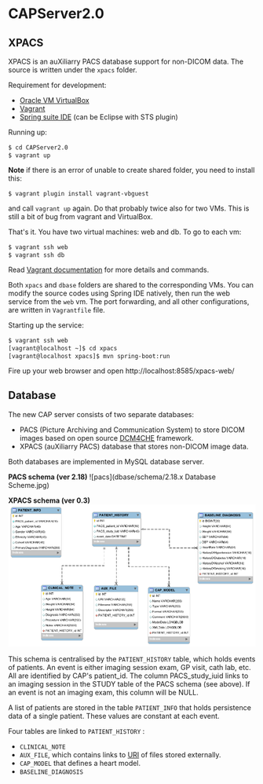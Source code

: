 # CAPServer2.0

## XPACS

XPACS is an auXiliarry PACS database support for non-DICOM data. The source is written under the `xpacs` folder.

Requirement for development:
* [Oracle VM VirtualBox](https://www.virtualbox.org/)
* [Vagrant](https://www.vagrantup.com/)
* [Spring suite IDE](http://spring.io/) (can be Eclipse with STS plugin)

Running up:
```
$ cd CAPServer2.0
$ vagrant up
```

**Note** if there is an error of unable to create shared folder, you need to install this:
```
$ vagrant plugin install vagrant-vbguest
```
and call `vagrant up` again. Do that probably twice also for two VMs. This is still a bit of bug from vagrant and VirtualBox.

That's it. You have two virtual machines: web and db.
To go to each vm:
```
$ vagrant ssh web
$ vagrant ssh db
```

Read [Vagrant documentation](https://www.vagrantup.com/docs/) for more details and commands.

Both `xpacs` and `dbase` folders are shared to the corresponding VMs. You can modify the source codes using Spring IDE natively, then run the web service from the `web` vm. The port forwarding, and all other configurations, are written in `Vagrantfile` file.

Starting up the service:
```
$ vagrant ssh web
[vagrant@localhost ~]$ cd xpacs
[vagrant@localhost xpacs]$ mvn spring-boot:run
```

Fire up your web browser and open http://localhost:8585/xpacs-web/

## Database

The new CAP server consists of two separate databases:

* PACS (Picture Archiving and Communication System) to store DICOM images based on open source [DCM4CHE] framework.
* XPACS (auXiliarry PACS) database that stores non-DICOM image data.

Both databases are implemented in MySQL database server.

**PACS schema (ver 2.18)**
![pacs](dbase/schema/2.18.x Database Scheme.jpg)

**XPACS schema (ver 0.3)**
![xpacs](dbase/schema/xpacs-schema.png)

This schema is centralised by the `PATIENT_HISTORY` table, which holds events of patients. An event is either imaging session exam, GP visit, cath lab, etc. All are identified by CAP's patient_id. The column PACS_study_iuid links to an imaging session in the STUDY table of the PACS schema (see above). If an event is not an imaging exam, this column will be NULL.

A list of patients are stored in the table `PATIENT_INFO` that holds persistence data of a single patient. These values are constant at each event.

Four tables are linked to `PATIENT_HISTORY` :
* `CLINICAL_NOTE`
* `AUX_FILE`, which contains links to [URI] of files stored externally.
* `CAP_MODEL` that defines a heart model.
* `BASELINE_DIAGNOSIS`


<!-- URLs -->
[DCM4CHE]: http://dcm4che.org/
[URI]: https://en.wikipedia.org/wiki/Uniform_Resource_Identifier
